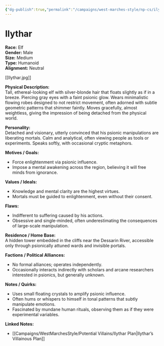 ```yaml
---
{"dg-publish":true,"permalink":"/campaigns/west-marches-style/np-cs/ilythar/"}
---
```



# Ilythar

**Race:** Elf  
**Gender:** Male  
**Size:** Medium  
**Type:** Humanoid  
**Alignment:** Neutral  

[[Ilythar.jpg]]

**Physical Description:**  
Tall, ethereal-looking elf with silver-blonde hair that floats slightly as if in a breeze. Piercing gray eyes with a faint psionic glow. Wears minimalistic flowing robes designed to not restrict movement, often adorned with subtle geometric patterns that shimmer faintly. Moves gracefully, almost weightless, giving the impression of being detached from the physical world.

**Personality:**  
Detached and visionary, utterly convinced that his psionic manipulations are liberating mortals. Calm and analytical, often viewing people as tools or experiments. Speaks softly, with occasional cryptic metaphors.  

**Motives / Goals:**  
- Force enlightenment via psionic influence.  
- Impose a mental awakening across the region, believing it will free minds from ignorance.  

**Values / Ideals:**  
- Knowledge and mental clarity are the highest virtues.  
- Mortals must be guided to enlightenment, even without their consent.  

**Flaws:**  
- Indifferent to suffering caused by his actions.  
- Obsessive and single-minded, often underestimating the consequences of large-scale manipulation.  

**Residence / Home Base:**  
A hidden tower embedded in the cliffs near the Dessarin River, accessible only through psionically attuned wards and invisible portals.  

**Factions / Political Alliances:**  
- No formal alliances; operates independently.  
- Occasionally interacts indirectly with scholars and arcane researchers interested in psionics, but generally unknown.  

**Notes / Quirks:**  
- Uses small floating crystals to amplify psionic influence.  
- Often hums or whispers to himself in tonal patterns that subtly manipulate emotions.  
- Fascinated by mundane human rituals, observing them as if they were experimental variables.  

**Linked Notes:**  
- [[Campaigns/WestMarchesStyle/Potential Villains/Ilythar Plan\|Ilythar’s Villainous Plan]]

